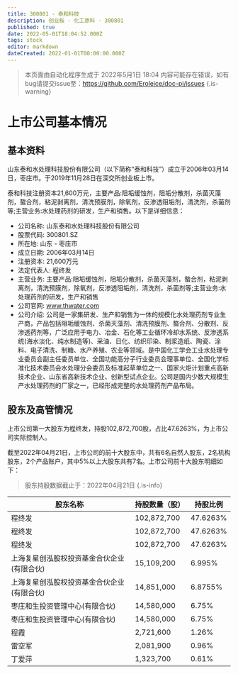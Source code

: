 ```yaml
---
title: 300801 - 泰和科技
description: 创业板 - 化工原料 - 300801
published: true
date: 2022-05-01T18:04:52.000Z
tags: stock
editor: markdown
dateCreated: 2022-01-01T00:00:00.000Z
---
```


> 本页面由自动化程序生成于 2022年5月1日 18:04
> 内容可能存在错误，如有bug请提交issue至：https://github.com/Eroleice/doc-pi/issues
{.is-warning}

# 上市公司基本情况

## 基本资料

山东泰和水处理科技股份有限公司（以下简称“泰和科技”）成立于2006年03月14日，枣庄市。于2019年11月28日在深交所创业板上市。

泰和科技注册资本21,600万元，主要产品:阻垢缓蚀剂，阻垢分散剂，杀菌灭藻剂，螯合剂，粘泥剥离剂，清洗预膜剂，除氧剂，反渗透阻垢剂，清洗剂，杀菌剂等;主营业务:水处理药剂的研发，生产和销售。以下是详细信息：

- 公司名称: 山东泰和水处理科技股份有限公司
- 股票代码: 300801.SZ
- 所在地: 山东 - 枣庄市
- 成立日期: 2006年03月14日
- 注册资本: 21,600万元
- 法定代表人: 程终发
- 主营业务: 主要产品:阻垢缓蚀剂，阻垢分散剂，杀菌灭藻剂，螯合剂，粘泥剥离剂，清洗预膜剂，除氧剂，反渗透阻垢剂，清洗剂，杀菌剂等;主营业务:水处理药剂的研发，生产和销售
- 公司官网: www.thwater.com
- 公司介绍: 公司是一家集研发、生产和销售为一体的规模化水处理药剂专业生产商，产品包括阻垢缓蚀剂、杀菌灭藻剂、清洗预膜剂、螯合剂、分散剂、反渗透药剂等，广泛应用于电力、冶金、石化等工业循环冷却水系统、反渗透系统(海水淡化、纯水制造等)、采油、日化、纺织印染、制浆造纸、陶瓷、涂料、电子清洗、制糖、水产养殖、农业等领域。是中国化工学会工业水处理专业委员会副主任委员单位、全国功能高分子行业委员会理事单位、全国化学标准化技术委员会水处理分会委员及标准起草单位之一、国家火炬计划重点高新技术企业、山东省高新技术企业、创新型试点企业。公司是国内少数大规模生产水处理药剂的厂家之一，已经形成完整的水处理药剂产品布局。


## 股东及高管情况

上市公司第一大股东为程终发，持股102,872,700股，占比47.6263%，为上市公司实际控制人。

截至2022年04月21日，上市公司的前十大股东中，共有6名自然人股东，2名机构股东，2个产品账户，其中5%以上大股东共有7名。上市公司前十大股东明细如下：

> 股东持股数据截止于：2022年04月21日
{.is-info}

| 股东名称 | 持股数量（股） | 持股比例 |
| --- | --- | --- |
| 程终发 | 102,872,700 | 47.6263% |
| 程终发 | 102,872,700 | 47.6263% |
| 程终发 | 102,872,700 | 47.6263% |
| 上海复星创泓股权投资基金合伙企业(有限合伙) | 15,109,200 | 6.995% |
| 上海复星创泓股权投资基金合伙企业(有限合伙) | 14,851,000 | 6.8755% |
| 枣庄和生投资管理中心(有限合伙) | 14,580,000 | 6.75% |
| 枣庄和生投资管理中心(有限合伙) | 14,580,000 | 6.75% |
| 程霞 | 2,721,600 | 1.26% |
| 雷空军 | 2,081,900 | 0.96% |
| 丁爱萍 | 1,323,700 | 0.61% |




